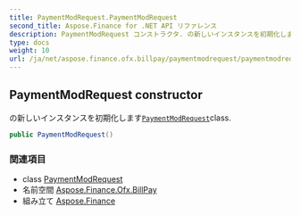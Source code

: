 ```yaml
---
title: PaymentModRequest.PaymentModRequest
second_title: Aspose.Finance for .NET API リファレンス
description: PaymentModRequest コンストラクタ. の新しいインスタンスを初期化しますPaymentModRequestclass.
type: docs
weight: 10
url: /ja/net/aspose.finance.ofx.billpay/paymentmodrequest/paymentmodrequest/
---
```

## PaymentModRequest constructor

の新しいインスタンスを初期化します[`PaymentModRequest`](../)class.

```csharp
public PaymentModRequest()
```

### 関連項目

* class [PaymentModRequest](../)
* 名前空間 [Aspose.Finance.Ofx.BillPay](../../paymentmodrequest/)
* 組み立て [Aspose.Finance](../../../)



